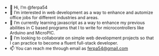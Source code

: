 - 👋 Hi, I’m @ferpa54
- 👀 I’m interested in web development as a way to enhance and automize office jobs for different industries and areas.
- 🌱 I’m currently learning javascript as a way to enhance my previous abilities in C based programs that I to write for microcontrollers like Arduino and MicroPIC.
- 💞️ I’m looking to collaborate on simple web development projects so that I can practice to become a fluent full-stack developer. 
- 📫 You can reach me through email as ferpa54@gmail.com

<!---
ferpa54/ferpa54 is a ✨ special ✨ repository because its `README.md` (this file) appears on your GitHub profile.
You can click the Preview link to take a look at your changes.
--->

